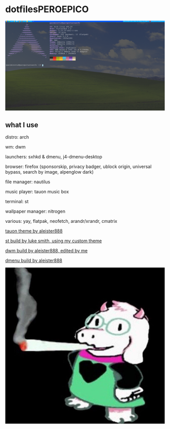 # dotfilesPEROEPICO

![Image](https://raw.githubusercontent.com/Suukiro/dotfilesperoepico/main/configfiles/2021-11-04_01-01.png)

## what I use

distro: arch

wm: dwm

launchers: sxhkd & dmenu, j4-dmenu-desktop

browser: firefox (sponsorskip, privacy badger, ublock origin, universal bypass, search by image, alpenglow dark)

file manager: nautilus

music player: tauon music box

terminal: st

wallpaper manager: nitrogen

various: yay, flatpak, neofetch, arandr/xrandr, cmatrix

[tauon theme by aleister888](https://github.com/Taiko2k/TauonMusicBox/discussions/461#discussioncomment-714382)

[st build by luke smith, using my custom theme](https://github.com/lukesmithxyz/st)

[dwm build by aleister888, edited by me](https://github.com/aleister888/dotfiles/tree/main/dwm)

[dmenu build by aleister888](https://github.com/aleister888/dotfiles/tree/main/dmenu)

![Image](https://raw.githubusercontent.com/Suukiro/dotfilesperoepico/main/ralseiporraco.jpg)
